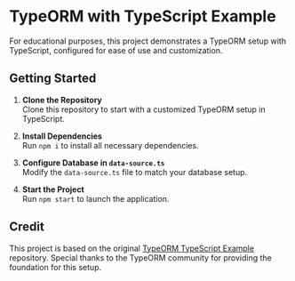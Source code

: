 # TypeORM with TypeScript Example

For educational purposes, this project demonstrates a TypeORM setup with TypeScript, configured for ease of use and customization.

## Getting Started

1. **Clone the Repository**  
   Clone this repository to start with a customized TypeORM setup in TypeScript.

2. **Install Dependencies**  
   Run `npm i` to install all necessary dependencies.

3. **Configure Database in `data-source.ts`**  
   Modify the `data-source.ts` file to match your database setup.

4. **Start the Project**  
   Run `npm start` to launch the application.

## Credit

This project is based on the original [TypeORM TypeScript Example](https://github.com/typeorm/typescript-example) repository. Special thanks to the TypeORM community for providing the foundation for this setup.